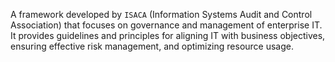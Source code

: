 A framework developed by `ISACA` (Information Systems Audit and Control Association) that focuses on governance and management of enterprise IT. It provides guidelines and principles for aligning IT with business objectives, ensuring effective risk management, and optimizing resource usage.